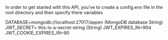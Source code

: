 In order to get started with this API, you've to create a config.env file in the root directory and then specify there variables

DATABASE=mongodb://localhost:27017/appen (MongoDB database String)
JWT_SECRET= this-is-a-secret-string (String)
JWT_EXPIRES_IN=90d
JWT_COOKIE_EXPIRES_IN=90

